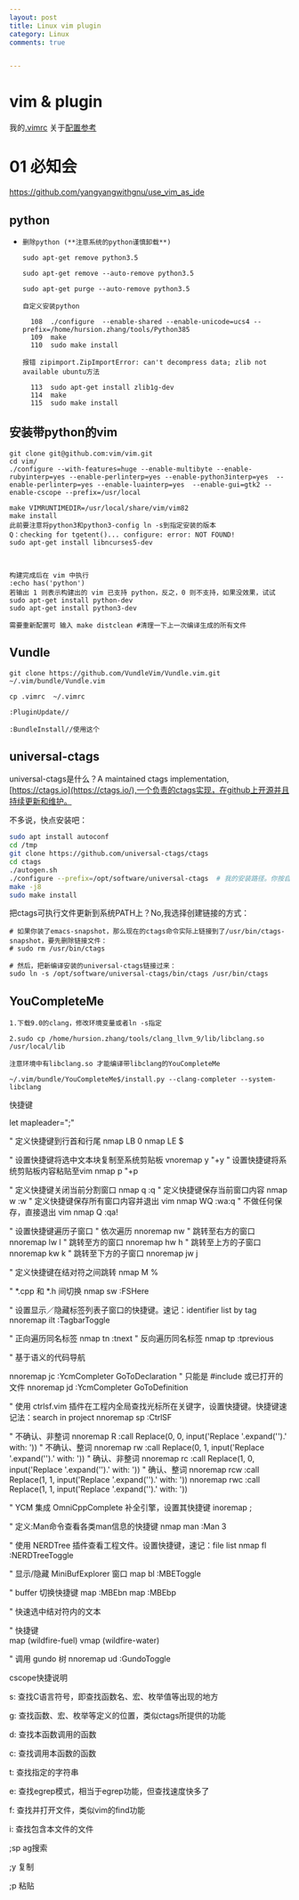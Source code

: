 ```yaml
---
layout: post
title: Linux vim plugin
category: Linux
comments: true


---
```


# vim & plugin

我的[.vimrc](https://github.com/hursion/Linux/blob/master/.vimrc)
关于[配置参考](https://www.cnblogs.com/zhongcq/p/3642794.html)



# 01 必知会

https://github.com/yangyangwithgnu/use_vim_as_ide



## python

* ```shell
  删除python (**注意系统的python谨慎卸载**)
  
  sudo apt-get remove python3.5
  
  sudo apt-get remove --auto-remove python3.5
  
  sudo apt-get purge --auto-remove python3.5
  
  自定义安装python
  
    108  ./configure  --enable-shared --enable-unicode=ucs4 --prefix=/home/hursion.zhang/tools/Python385
    109  make
    110  sudo make install
  
  报错 zipimport.ZipImportError: can't decompress data; zlib not available ubuntu方法
  
    113  sudo apt-get install zlib1g-dev
    114  make 
    115  sudo make install
  ```

  

## 安装带python的vim

```shell
git clone git@github.com:vim/vim.git
cd vim/
./configure --with-features=huge --enable-multibyte --enable-rubyinterp=yes --enable-perlinterp=yes --enable-python3interp=yes  --enable-perlinterp=yes --enable-luainterp=yes  --enable-gui=gtk2 --enable-cscope --prefix=/usr/local

make VIMRUNTIMEDIR=/usr/local/share/vim/vim82
make install
此前要注意将python3和python3-config ln -s到指定安装的版本
Q：checking for tgetent()... configure: error: NOT FOUND!
sudo apt-get install libncurses5-dev



构建完成后在 vim 中执行
:echo has('python')
若输出 1 则表示构建出的 vim 已支持 python，反之，0 则不支持，如果没效果，试试
sudo apt-get install python-dev
sudo apt-get install python3-dev

需要重新配置可 输入 make distclean #清理一下上一次编译生成的所有文件
```

## Vundle

```shell
git clone https://github.com/VundleVim/Vundle.vim.git ~/.vim/bundle/Vundle.vim

cp .vimrc  ~/.vimrc

:PluginUpdate//

:BundleInstall//使用这个
```



## universal-ctags

universal-ctags是什么？A maintained ctags implementation, [https://ctags.io](https://ctags.io/),一个负责的ctags实现，在github上开源并且持续更新和维护。

不多说，快点安装吧：

```bash
sudo apt install autoconf
cd /tmp
git clone https://github.com/universal-ctags/ctags
cd ctags
./autogen.sh
./configure --prefix=/opt/software/universal-ctags  # 我的安装路径。你按自己的情况调整。
make -j8
sudo make install
```

把ctags可执行文件更新到系统PATH上？No,我选择创建链接的方式：

```
# 如果你装了emacs-snapshot，那么现在的ctags命令实际上链接到了/usr/bin/ctags-snapshot，要先删除链接文件：
# sudo rm /usr/bin/ctags

# 然后，把新编译安装的universal-ctags链接过来：
sudo ln -s /opt/software/universal-ctags/bin/ctags /usr/bin/ctags
```





## YouCompleteMe

```shell
1.下载9.0的clang，修改环境变量或者ln -s指定

2.sudo cp /home/hursion.zhang/tools/clang_llvm_9/lib/libclang.so /usr/local/lib

注意环境中有libclang.so 才能编译带libclang的YouCompleteMe

~/.vim/bundle/YouCompleteMe$/install.py --clang-completer --system-libclang
```





快捷键

let mapleader=";"

" 定义快捷键到行首和行尾
nmap LB 0 
nmap LE $ 

" 设置快捷键将选中文本块复制至系统剪贴板
vnoremap <Leader>y "+y 
" 设置快捷键将系统剪贴板内容粘贴至vim
nmap <Leader>p "+p 
          
" 定义快捷键关闭当前分割窗口
nmap <Leader>q :q<CR>
" 定义快捷键保存当前窗口内容
nmap <Leader>w :w<CR>
" 定义快捷键保存所有窗口内容并退出 vim
nmap <Leader>WQ :wa<CR>:q<CR>
" 不做任何保存，直接退出 vim
nmap <Leader>Q :qa!<CR>
          
" 设置快捷键遍历子窗口
" 依次遍历
nnoremap nw <C-W><C-W>
" 跳转至右方的窗口
nnoremap <Leader>lw <C-W>l
" 跳转至方的窗口
nnoremap <Leader>hw <C-W>h
" 跳转至上方的子窗口
nnoremap <Leader>kw <C-W>k
" 跳转至下方的子窗口
nnoremap <Leader>jw <C-W>j
          
" 定义快捷键在结对符之间跳转
nmap <Leader>M %

" *.cpp 和 *.h 间切换
nmap <silent> <Leader>sw :FSHere<cr>

" 设置显示／隐藏标签列表子窗口的快捷键。速记：identifier list by tag
nnoremap <Leader>ilt :TagbarToggle<CR>

" 正向遍历同名标签
nmap <Leader>tn :tnext<CR>
" 反向遍历同名标签
nmap <Leader>tp :tprevious<CR>

" 基于语义的代码导航

nnoremap <leader>jc :YcmCompleter GoToDeclaration<CR>
" 只能是 #include 或已打开的文件
nnoremap <leader>jd :YcmCompleter GoToDefinition<CR>

" 使用 ctrlsf.vim 插件在工程内全局查找光标所在关键字，设置快捷键。快捷键速记法：search in project
nnoremap <Leader>sp :CtrlSF<CR>

" 不确认、非整词
nnoremap <Leader>R :call Replace(0, 0, input('Replace '.expand('<cword>').' with: '))<CR>
" 不确认、整词
nnoremap <Leader>rw :call Replace(0, 1, input('Replace '.expand('<cword>').' with: '))<CR>
" 确认、非整词
nnoremap <Leader>rc :call Replace(1, 0, input('Replace '.expand('<cword>').' with: '))<CR>
" 确认、整词
nnoremap <Leader>rcw :call Replace(1, 1, input('Replace '.expand('<cword>').' with: '))<CR>
nnoremap <Leader>rwc :call Replace(1, 1, input('Replace '.expand('<cword>').' with: '))<CR>

" YCM 集成 OmniCppComplete 补全引擎，设置其快捷键
inoremap <leader>; <C-x><C-o>

" 定义:Man命令查看各类man信息的快捷键
nmap <Leader>man :Man 3 <cword><CR>

" 使用 NERDTree 插件查看工程文件。设置快捷键，速记：file list
nmap <Leader>fl :NERDTreeToggle<CR>

" 显示/隐藏 MiniBufExplorer 窗口
map <Leader>bl :MBEToggle<cr>
           
" buffer 切换快捷键
map <C-Tab> :MBEbn<cr>
map <C-S-Tab> :MBEbp<cr>

" 快速选中结对符内的文本

" 快捷键   
map <SPACE> <Plug>(wildfire-fuel)
vmap <S-SPACE> <Plug>(wildfire-water)

" 调用 gundo 树
nnoremap <Leader>ud :GundoToggle<CR>

cscope快捷说明

  s: 查找C语言符号，即查找函数名、宏、枚举值等出现的地方

  g: 查找函数、宏、枚举等定义的位置，类似ctags所提供的功能

  d: 查找本函数调用的函数

  c: 查找调用本函数的函数

  t: 查找指定的字符串

  e: 查找egrep模式，相当于egrep功能，但查找速度快多了

  f: 查找并打开文件，类似vim的find功能

  i: 查找包含本文件的文件

;sp ag搜索

;y 复制

;p 粘贴



